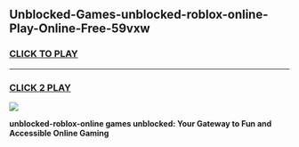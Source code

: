 
## Unblocked-Games-unblocked-roblox-online-Play-Online-Free-59vxw
<h3>
<a href="https://premium76.site?title=unblocked-roblox-online&ref=26A">CLICK TO PLAY</a></h3>
<hr>

<h3>
<a href="https://premium76.site?title=unblocked-roblox-online&ref=26A">CLICK 2 PLAY</a>
  
</h3>

<a href="https://premium76.site?title=unblocked-roblox-online&ref=26A"><img src="https://clearcache.store/games.png"></a>


**unblocked-roblox-online games unblocked: Your Gateway to Fun and Accessible Online Gaming**

